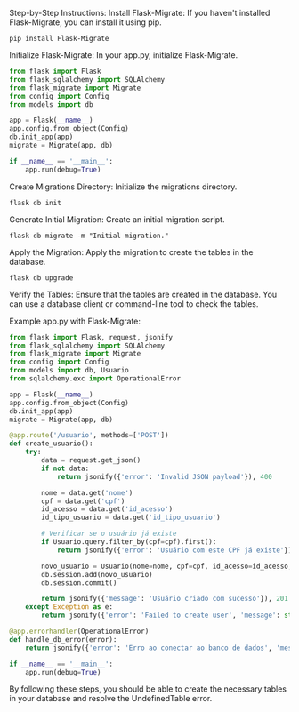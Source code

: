 Step-by-Step Instructions:
Install Flask-Migrate: If you haven't installed Flask-Migrate, you can install it using pip.

```shell
pip install Flask-Migrate
```

Initialize Flask-Migrate: In your app.py, initialize Flask-Migrate.

```python
from flask import Flask
from flask_sqlalchemy import SQLAlchemy
from flask_migrate import Migrate
from config import Config
from models import db

app = Flask(__name__)
app.config.from_object(Config)
db.init_app(app)
migrate = Migrate(app, db)

if __name__ == '__main__':
    app.run(debug=True)
```

Create Migrations Directory: Initialize the migrations directory.

```shell
flask db init
```

Generate Initial Migration: Create an initial migration script.

```shell
flask db migrate -m "Initial migration."
```

Apply the Migration: Apply the migration to create the tables in the database.

```shell
flask db upgrade
```

Verify the Tables: Ensure that the tables are created in the database. You can use a database client or command-line tool to check the tables.

Example app.py with Flask-Migrate:

```python
from flask import Flask, request, jsonify
from flask_sqlalchemy import SQLAlchemy
from flask_migrate import Migrate
from config import Config
from models import db, Usuario
from sqlalchemy.exc import OperationalError

app = Flask(__name__)
app.config.from_object(Config)
db.init_app(app)
migrate = Migrate(app, db)

@app.route('/usuario', methods=['POST'])
def create_usuario():
    try:
        data = request.get_json()
        if not data:
            return jsonify({'error': 'Invalid JSON payload'}), 400

        nome = data.get('nome')
        cpf = data.get('cpf')
        id_acesso = data.get('id_acesso')
        id_tipo_usuario = data.get('id_tipo_usuario')

        # Verificar se o usuário já existe
        if Usuario.query.filter_by(cpf=cpf).first():
            return jsonify({'error': 'Usuário com este CPF já existe'}), 400

        novo_usuario = Usuario(nome=nome, cpf=cpf, id_acesso=id_acesso, id_tipo_usuario=id_tipo_usuario)
        db.session.add(novo_usuario)
        db.session.commit()

        return jsonify({'message': 'Usuário criado com sucesso'}), 201
    except Exception as e:
        return jsonify({'error': 'Failed to create user', 'message': str(e)}), 400

@app.errorhandler(OperationalError)
def handle_db_error(error):
    return jsonify({'error': 'Erro ao conectar ao banco de dados', 'message': str(error)}), 500

if __name__ == '__main__':
    app.run(debug=True)
```

By following these steps, you should be able to create the necessary tables in your database and resolve the UndefinedTable error.